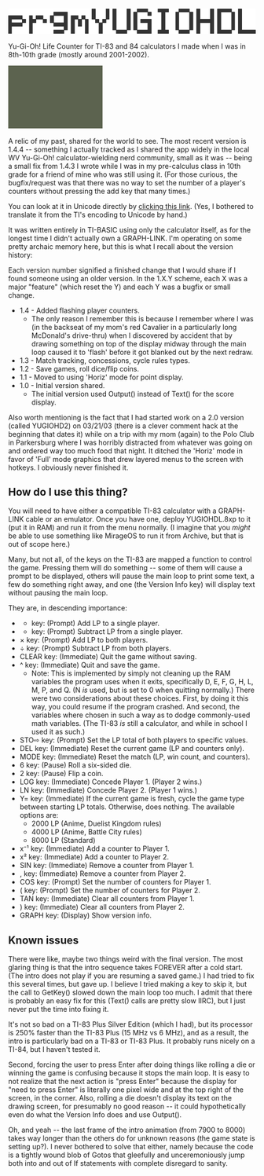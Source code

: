![prgmYUGIOHDL](docs/title.png)

Yu-Gi-Oh! Life Counter for TI-83 and 84 calculators I made when I was in 8th-10th grade (mostly around 2001-2002).

![Startup and shutdown](docs/startup.gif)

A relic of my past, shared for the world to see. The most recent version is 1.4.4 -- something I actually tracked as I shared the app widely in the local WV Yu-Gi-Oh! calculator-wielding nerd community, small as it was -- being a small fix from 1.4.3 I wrote while I was in my pre-calculus class in 10th grade for a friend of mine who was still using it. (For those curious, the bugfix/request was that there was no way to set the number of a player's counters without pressing the add key that many times.)

You can look at it in Unicode directly by [clicking this link](unicode/YUGIOHDL.txt). (Yes, I bothered to translate it from the TI's encoding to Unicode by hand.)

It was written entirely in TI-BASIC using only the calculator itself, as for the longest time I didn't actually own a GRAPH-LINK. I'm operating on some pretty archaic memory here, but this is what I recall about the version history:

Each version number signified a finished change that I would share if I found someone using an older version. In the 1.X.Y scheme, each X was a major "feature" (which reset the Y) and each Y was a bugfix or small change.

* 1.4 - Added flashing player counters.
  * The only reason I remember this is because I remember where I was (in the backseat of my mom's red Cavalier in a particularly long McDonald's drive-thru) when I discovered by accident that by drawing something on top of the display midway through the main loop caused it to 'flash' before it got blanked out by the next redraw.
* 1.3 - Match tracking, concessions, cycle rules types.
* 1.2 - Save games, roll dice/flip coins.
* 1.1 - Moved to using 'Horiz' mode for point display.
* 1.0 - Initial version shared.
  * The initial version used Output() instead of Text() for the score display.

Also worth mentioning is the fact that I had started work on a 2.0 version (called YUGIOHD2) on 03/21/03 (there is a clever comment hack at the beginning that dates it) while on a trip with my mom (again) to the Polo Club in Parkersburg where I was horribly distracted from whatever was going on and ordered way too much food that night. It ditched the 'Horiz' mode in favor of 'Full' mode graphics that drew layered menus to the screen with hotkeys. I obviously never finished it.

## How do I use this thing?

You will need to have either a compatible TI-83 calculator with a GRAPH-LINK cable or an emulator. Once you have one, deploy YUGIOHDL.8xp to it (put it in RAM) and run it from the menu normally. (I imagine that you *might* be able to use something like MirageOS to run it from Archive, but that is out of scope here.)

Many, but not all, of the keys on the TI-83 are mapped a function to control the game. Pressing them will do something -- some of them will cause a prompt to be displayed, others will pause the main loop to print some text, a few do something right away, and one (the Version Info key) will display text without pausing the main loop.

They are, in descending importance:
* + key: (Prompt) Add LP to a single player.
* - key: (Prompt) Subtract LP from a single player.
* × key: (Prompt) Add LP to both players.
* ÷ key: (Prompt) Subtract LP from both players.
* CLEAR key: (Immediate) Quit the game without saving.
* ^ key: (Immediate) Quit and save the game.
  * Note: This is implemented by simply not cleaning up the RAM variables the program uses when it exits, specifically D, E, F, G, H, L, M, P, and Q. (N *is* used, but is set to 0 when quitting normally.) There were two considerations about these choices. First, by doing it this way, you could resume if the program crashed. And second, the variables where chosen in such a way as to dodge commonly-used math variables. (The TI-83 *is* still a calculator, and while in school I used it as such.)
* STO⇨ key: (Prompt) Set the LP total of both players to specific values.
* DEL key: (Immediate) Reset the current game (LP and counters only).
* MODE key: (Immediate) Reset the match (LP, win count, and counters).
* 6 key: (Pause) Roll a six-sided die.
* 2 key: (Pause) Flip a coin.
* LOG key: (Immediate) Concede Player 1. (Player 2 wins.)
* LN key: (Immediate) Concede Player 2. (Player 1 wins.)
* Y= key: (Immediate) If the current game is fresh, cycle the game type between starting LP totals. Otherwise, does nothing. The available options are:
  * 2000 LP (Anime, Duelist Kingdom rules)
  * 4000 LP (Anime, Battle City rules)
  * 8000 LP (Standard)
* x⁻¹ key: (Immediate) Add a counter to Player 1.
* x² key: (Immediate) Add a counter to Player 2.
* SIN key: (Immediate) Remove a counter from Player 1.
* , key: (Immediate) Remove a counter from Player 2.
* COS key: (Prompt) Set the number of counters for Player 1.
* ( key: (Prompt) Set the number of counters for Player 2.
* TAN key: (Immediate) Clear all counters from Player 1.
* ) key: (Immediate) Clear all counters from Player 2.
* GRAPH key: (Display) Show version info.

## Known issues

There were like, maybe two things weird with the final version. The most glaring thing is that the intro sequence takes FOREVER after a cold start. (The intro does not play if you are resuming a saved game.) I had tried to fix this several times, but gave up. I believe I tried making a key to skip it, but the call to GetKey() slowed down the main loop too much. I admit that there is probably an easy fix for this (Text() calls are pretty slow IIRC), but I just never put the time into fixing it.

It's not so bad on a TI-83 Plus Silver Edition (which I had), but its processor is 250% faster than the TI-83 Plus (15 MHz vs 6 MHz), and as a result, the intro is particularly bad on a TI-83 or TI-83 Plus. It probably runs nicely on a TI-84, but I haven't tested it.

Second, forcing the user to press Enter after doing things like rolling a die or winning the game is confusing because it stops the main loop. It is easy to not realize that the next action is "press Enter" because the display for "need to press Enter" is literally one pixel wide and at the top right of the screen, in the corner. Also, rolling a die doesn't display its text on the drawing screen, for presumably no good reason -- it could hypothetically even do what the Version Info does and use Output().

Oh, and yeah -- the last frame of the intro animation (from 7900 to 8000) takes way longer than the others do for unknown reasons (the game state is setting up?). I never bothered to solve that either, namely because the code is a tightly wound blob of Gotos that gleefully and unceremoniously jump both into and out of If statements with complete disregard to sanity.
